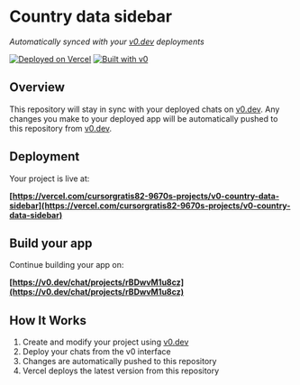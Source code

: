 # Country data sidebar

*Automatically synced with your [v0.dev](https://v0.dev) deployments*

[![Deployed on Vercel](https://img.shields.io/badge/Deployed%20on-Vercel-black?style=for-the-badge&logo=vercel)](https://vercel.com/cursorgratis82-9670s-projects/v0-country-data-sidebar)
[![Built with v0](https://img.shields.io/badge/Built%20with-v0.dev-black?style=for-the-badge)](https://v0.dev/chat/projects/rBDwvM1u8cz)

## Overview

This repository will stay in sync with your deployed chats on [v0.dev](https://v0.dev).
Any changes you make to your deployed app will be automatically pushed to this repository from [v0.dev](https://v0.dev).

## Deployment

Your project is live at:

**[https://vercel.com/cursorgratis82-9670s-projects/v0-country-data-sidebar](https://vercel.com/cursorgratis82-9670s-projects/v0-country-data-sidebar)**

## Build your app

Continue building your app on:

**[https://v0.dev/chat/projects/rBDwvM1u8cz](https://v0.dev/chat/projects/rBDwvM1u8cz)**

## How It Works

1. Create and modify your project using [v0.dev](https://v0.dev)
2. Deploy your chats from the v0 interface
3. Changes are automatically pushed to this repository
4. Vercel deploys the latest version from this repository